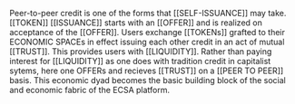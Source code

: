Peer-to-peer credit is one of the forms that [[SELF-ISSUANCE]] may take. [[TOKEN]] [[ISSUANCE]] starts with an [[OFFER]] and is realized on acceptance of the [[OFFER]]. Users exchange [[TOKENs]] grafted to their ECONOMIC SPACEs in effect issuing each other credit in an act of mutual [[TRUST]]. This provides users with [[LIQUIDITY]]. Rather than paying interest for [[LIQUIDITY]] as one does with tradition credit in capitalist sytems, here one OFFERs and recieves [[TRUST]] on a [[PEER TO PEER]] basis. This economic dyad becomes the basic building block of the social and economic fabric of the ECSA platform.